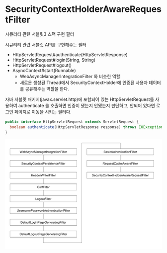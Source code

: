 # SecurityContextHolderAwareRequestFilter

시큐리티 관련 서블릿3 스팩 구현 필터

시큐리티 관련 서블릿 API를 구현해주는 필터

- HttpServletRequest#authenticate(HttpServletResponse)
- HttpServletRequest#login(String, String)
- HttpServletRequest#logout()
- AsyncContext#start(Runnable)
  - WebAsyncManagerIntegrationFilter 와 비슷한 역할
  - 새로운 생성된 Thread에서 SecurityContextHolder에 인증된 사용자 데이터를 공유해주는 역할을 한다.

자바 서블릿 패키지(javax.servlet.http)에 포함되어 있는 HttpServletRequest를 사용하여 authenticate 를 호출하면 인증이 됐는지 안됐는지 판단하고, 안되어 있다면 로그인 페이지로 이동을 시키는 필터다.

```java
public interface HttpServletRequest extends ServletRequest {
  boolean authenticate(HttpServletResponse response) throws IOException, ServletException;  
}
```

![img](./img/security-context-holder-aware-request-filter.png)